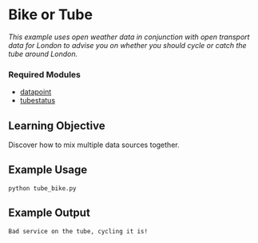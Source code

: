 # Bike or Tube

_This example uses open weather data in conjunction with open transport data
for London to advise you on whether you should cycle or catch the tube around
London._

### Required Modules
 * [datapoint](https://github.com/jacobtomlinson/datapoint-python)
 * [tubestatus](https://github.com/jacobtomlinson/tube-status)

## Learning Objective

Discover how to mix multiple data sources together.

## Example Usage

```Shell
python tube_bike.py
```

## Example Output

```
Bad service on the tube, cycling it is!
```

